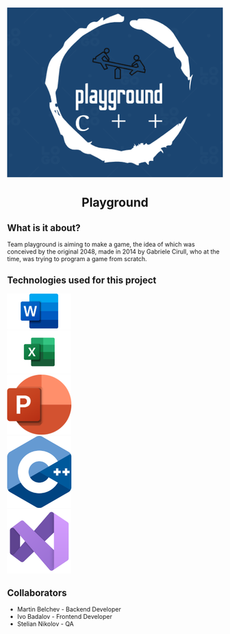
<p align="center">
	<img style="width: 100vw;" src="Images/logo.png">
</p>

<h1 align="center">Playground</h1>
<h2>What is it about?</h2>
<p align="left">Team playground is aiming to make a game, the idea of which was conceived by the original 2048, made in 2014 by Gabriele Cirull, who at the time, was trying to program a game from scratch.
<h2>Technologies used for this project</h2>
<img style="width: 150px;" src="Images/word.png"><br>
<img style="width: 150px;" src="Images/excel.png"> <br>
<img style="width: 150px;" src="Images/powerpoint.png"> <br>
<img style="width: 150px;" src="Images/cpp.png"> <br>
<img style="width: 150px;" src="Images/vs.png"> <br>
<h2>Collaborators</h2>
<ul>
<li>Martin Belchev - Backend Developer</li>
<li>Ivo Badalov - Frontend Developer</li>
<li>Stelian Nikolov - QA </li>
</ul>

